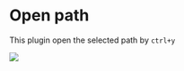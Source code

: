 # Open path

This plugin open the selected path by `ctrl+y`

![](https://github.com/mhlemonh/sublime-OpenPath/pic/example.gif)
